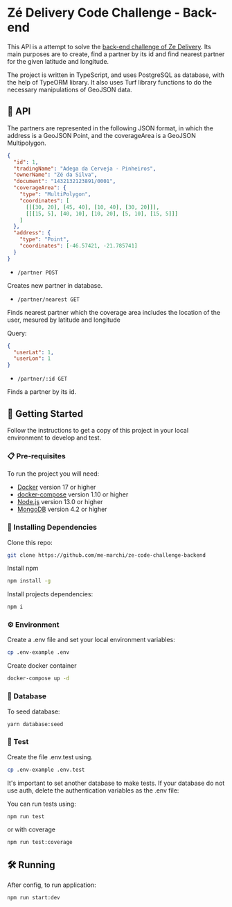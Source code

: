 # Zé Delivery Code Challenge - Back-end

This API is a attempt to solve the [back-end challenge of Ze Delivery](https://github.com/ZXVentures/ze-code-challenges/blob/master/backend.md). Its main purposes are to create, find a partner by its id and find nearest partner for the given latitude and longitude.

The project is written in TypeScript, and uses PostgreSQL as database, with the help of TypeORM library. It also uses Turf library functions to do the necessary manipulations of GeoJSON data.

## 📌 API

The partners are represented in the following JSON format, in which the address is a GeoJSON Point, and the coverageArea is a GeoJSON Multipolygon.

```json
{
  "id": 1, 
  "tradingName": "Adega da Cerveja - Pinheiros",
  "ownerName": "Zé da Silva",
  "document": "1432132123891/0001",
  "coverageArea": { 
    "type": "MultiPolygon", 
    "coordinates": [
      [[[30, 20], [45, 40], [10, 40], [30, 20]]], 
      [[[15, 5], [40, 10], [10, 20], [5, 10], [15, 5]]]
    ]
  },
  "address": { 
    "type": "Point",
    "coordinates": [-46.57421, -21.785741]
  }
}
```

- `/partner POST`

Creates new partner in database.

- `/partner/nearest GET`

Finds nearest partner which the coverage area includes the location of the user, mesured by latitude and longitude

Query:

```json
{
  "userLat": 1,
  "userLon": 1
}
```

- `/partner/:id GET`

Finds a partner by its id.

## 🚀 Getting Started
Follow the instructions to get a copy of this project in your local environment to develop and test.

### 📋 Pre-requisites
To run the project you will need:
- [Docker](https://docker.com) version 17 or higher
- [docker-compose](https://github.com/docker/compose) version 1.10 or higher
- [Node.js](https://nodejs.org) version 13.0 or higher
- [MongoDB](https://www.mongodb.com/) version 4.2 or higher

### 🔧 Installing Dependencies
Clone this repo:
```sh
git clone https://github.com/me-marchi/ze-code-challenge-backend
```

Install npm
```sh
npm install -g 
```

Install projects dependencies:
```sh
npm i
```

### ⚙️ Environment
Create a .env file and set your local environment variables:
```sh
cp .env-example .env
```

Create docker container
```bash
docker-compose up -d
```

### 🎲 Database
To seed database:
```sh
yarn database:seed
```

### 🔩 Test
Create the file .env.test using.
```sh
cp .env-example .env.test
```
It's important to set another database to make tests. If your database do not use auth, delete the  authentication variables as the .env file:

You can run tests using:
```sh
npm run test 
```
or with coverage
```sh
npm run test:coverage
```

## 🛠️ Running
After config, to run application:
```sh
npm run start:dev
```
